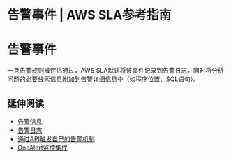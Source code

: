 # 告警事件 | AWS SLA参考指南

# 告警事件

一旦告警规则被评估通过，AWS SLA默认将该事件记录到告警日志，同时将分析问题的必要线索信息附加到告警详细信息中（如程序位置、SQL语句）。

## 延伸阅读

  * [告警信息](<../aws_sla_management/alarm_detail.html>)
  * [告警日志](<../aws_sla_management/alarm_log.html>)
  * [通过API触发自己的告警机制](<../aws_sla_api/listener.html>)
  * [OneAlert监控集成](<../appendix1/onealert.html>)